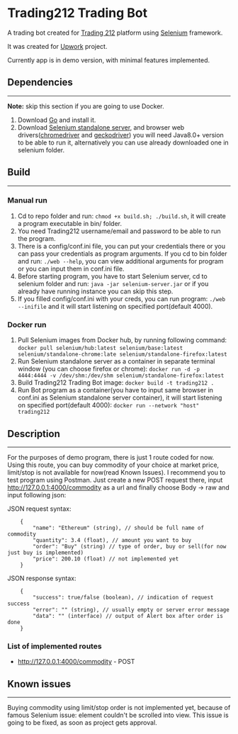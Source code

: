 # Trading212 Trading Bot

A trading bot created for [Trading 212](https://www.trading212.com) platform using [Selenium](https://www.selenium.dev/) framework.

It was created for [Upwork](https://www.upwork.com/jobs/Golang-Job-mini-backend-project-using-Selenium-similar_~015a9caf0b60510928) project.

Currently app is in demo version, with minimal features implemented.

## Dependencies
-----------------------------------------------------

**Note:** skip this section if you are going to use Docker.

1. Download [Go](https://www.golang.org) and install it.
2. Download [Selenium standalone server](https://www.selenium.dev/downloads/), and browser web drivers([chromedriver](https://sites.google.com/a/chromium.org/chromedriver/) and [geckodriver](https://github.com/mozilla/geckodriver/releases)) you will need Java8.0+ version to be able to run it, alternatively you can use already downloaded one in selenium folder.

## Build
-----------------------------------------------------

### Manual run

1.  Cd to repo folder and run: `chmod +x build.sh; ./build.sh`, it will create a program executable in bin/ folder.
2.  You need Trading212 username/email and password to be able to run the program.
3.  There is a config/conf.ini file, you can put your credentials there or you can pass your credentials as program arguments. If you cd to bin folder and run: `./web --help`, you can view additional arguments for program or you can input them in conf.ini file.
4.  Before starting program, you have to start Selenium server, cd to selenium folder and run: `java -jar selenium-server.jar` or if you already have running instance you can skip this step.
5.  If you filled config/conf.ini with your creds, you can run program: `./web --inifile` and it will start listening on specified port(default 4000).

### Docker run

1. Pull Selenium images from Docker hub, by running following command: 
    `docker pull selenium/hub:latest selenium/base:latest selenium/standalone-chrome:late selenium/standalone-firefox:latest`
2. Run Selenium standalone server as a container in separate terminal window (you can choose firefox or chrome):
    `docker run -d -p 4444:4444 -v /dev/shm:/dev/shm selenium/standalone-firefox:latest`
3. Build Trading212 Trading Bot image:
    `docker build -t trading212 .`
4. Run Bot program as a container(you have to input same browser in conf.ini as Selenium standalone server container), it will start listening on specified port(default 4000):
    `docker run --network "host" trading212`

## Description
-----------------------------------------------------

For the purposes of demo program, there is just 1 route coded for now. Using this route, you can buy commodity of your choice at market price, limit/stop is not available for now(read Known Issues). I recommend you to test program using Postman. Just create a new POST request there, input http://127.0.0.1:4000/commodity as a url and finally choose Body -> raw and input following json:

JSON request syntax:
```
    {
        "name": "Ethereum" (string), // should be full name of commodity
        "quantity": 3.4 (float), // amount you want to buy
        "order": "Buy" (string) // type of order, buy or sell(for now just buy is implemented)
        "price": 200.10 (float) // not implemented yet
    }
```

JSON response syntax:
```
    {
        "success": true/false (boolean), // indication of request success
        "error": "" (string), // usually empty or server error message
        "data": "" (interface) // output of Alert box after order is done
    }
```

### List of implemented routes

* http://127.0.0.1:4000/commodity - POST

## Known issues
-----------------------------------------------------

Buying commodity using limit/stop order is not implemented yet, because of famous Selenium issue: element couldn't be scrolled into view. This issue is going to be fixed, as soon as project gets approval.